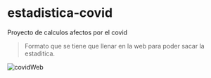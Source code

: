 # estadistica-covid
Proyecto de calculos afectos por el covid


>Formato que se tiene que llenar en la web para poder sacar la estaditica.

![covidWeb](https://user-images.githubusercontent.com/36554510/233765273-6ea865a4-351b-4625-885d-41b25e2186ff.jpg)

